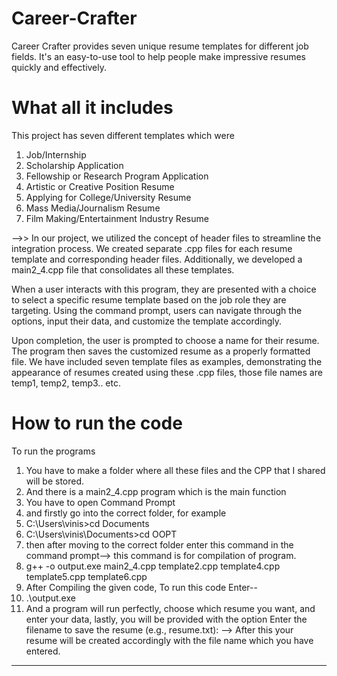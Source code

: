 # Career-Crafter
 Career Crafter provides seven unique resume templates for different job fields. It's an easy-to-use tool to help people make impressive resumes quickly and effectively.
 
# What all it includes
This project has seven different templates which were
1. Job/Internship
2. Scholarship Application
3. Fellowship or Research Program Application
4.  Artistic or Creative Position Resume
5. Applying for College/University Resume
6. Mass Media/Journalism Resume
7. Film Making/Entertainment Industry Resume

-->> In our project, we utilized the concept of header files to streamline the integration process. We created separate .cpp files for each resume template and corresponding header files. Additionally, we developed a main2_4.cpp file that consolidates all these templates.

When a user interacts with this program, they are presented with a choice to select a specific resume template based on the job role they are targeting. Using the command prompt, users can navigate through the options, input their data, and customize the template accordingly.

Upon completion, the user is prompted to choose a name for their resume. The program then saves the customized resume as a properly formatted file. We have included seven template files as examples, demonstrating the appearance of resumes created using these .cpp files, those file names are temp1, temp2, temp3.. etc.

# How to run the code 
To run the programs 
1. You have to make a folder where all these files and the CPP that I shared will be stored.
2. And there is a main2_4.cpp program which is the main function
3. You have to open Command Prompt
4. and firstly go into the correct folder, for example
5. C:\Users\vinis>cd Documents
6. C:\Users\vinis\Documents>cd OOPT
7. then after moving to the correct folder enter this command in the command prompt--> this command is for compilation of program.
8. g++ -o output.exe main2_4.cpp template2.cpp template4.cpp template5.cpp template6.cpp
9. After Compiling the given code, To run this code Enter--
10. .\output.exe
11. And a program will run perfectly, choose which resume you want, and enter your data, lastly, you will be provided with the option 
Enter the filename to save the resume (e.g., resume.txt):  --> After this your resume will be created accordingly with the file name which you have entered.
_______________________________________________________________________________________________________________________________________________________________________________________________________
